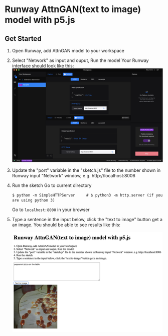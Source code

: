 # Runway AttnGAN(text to image) model with p5.js

## Get Started
1. Open Runway, add AttnGAN model to your workspace
2. Select "Network" as input and ouput, Run the model
    Your Runway interface should look like this:
    <img src="images/demo2.png" width="500">

3. Update the "port" variable in the "sketch.js" file to the number shown in Runway input "Network" window, e.g. http://localhost:8006
4. Run the sketch
    Go to current directory
    ```
    $ python -m SimpleHTTPServer     # $ python3 -m http.server (if you are using python 3)
    ```
    Go to `localhost:8000` in your browser
5. Type a sentence in the input below, click the "text to image" button get a an image.
    You should be able to see results like this:

    <img src="images/demo1.png" width="500">
